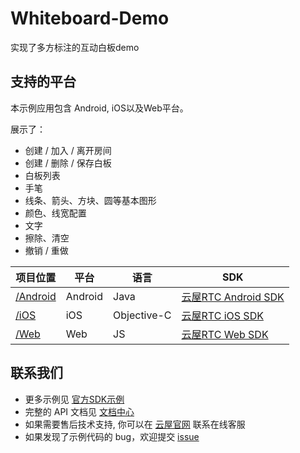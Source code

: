 # Whiteboard-Demo
实现了多方标注的互动白板demo

## 支持的平台
本示例应用包含 Android, iOS以及Web平台。

展示了：
- 创建 / 加入 / 离开房间
- 创建 / 删除 / 保存白板
- 白板列表
- 手笔
- 线条、箭头、方块、圆等基本图形
- 颜色、线宽配置
- 文字
- 擦除、清空
- 撤销 / 重做

项目位置|平台|语言|SDK
---|---|---|---
[/Android](./Android)|Android|Java|[云屋RTC Android SDK](https://sdk.cloudroom.com/sdkdoc/Android/)
[/iOS](./iOS)|iOS|Objective-C|[云屋RTC iOS SDK](https://sdk.cloudroom.com/sdkdoc/iOS/)
[/Web](./Web)|Web|JS|[云屋RTC Web SDK](https://sdk.cloudroom.com/sdkdoc/H5/)

## 联系我们
- 更多示例见 [官方SDK示例](https://github.com/cloudroomSDK)
- 完整的 API 文档见 [文档中心](https://sdk.cloudroom.com/sdk-5.html)
- 如果需要售后技术支持, 你可以在 [云屋官网](https://sdk.cloudroom.com) 联系在线客服
- 如果发现了示例代码的 bug，欢迎提交 [issue](https://github.com/cloudroomSDK/Whiteboard-Demo/issues)
